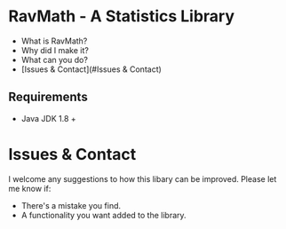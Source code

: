# RavMath - A Statistics Library

* What is RavMath?
* Why did I make it?
* What can you do?
* [Issues & Contact](#Issues & Contact)

## Requirements
* Java JDK 1.8 +

# Issues & Contact
I welcome any suggestions to how this libary can be improved. Please let me know if:
* There's a mistake you find.
* A functionality you want added to the library.
